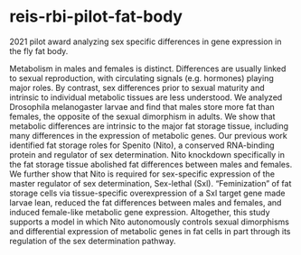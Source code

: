 # reis-rbi-pilot-fat-body

2021 pilot award analyzing sex specific differences in gene expression in the fly fat body. 

Metabolism in males and females is distinct. Differences are usually linked to sexual reproduction, with circulating signals (e.g. hormones) playing major roles. By contrast, sex differences prior to sexual maturity and intrinsic to individual metabolic tissues are less understood. We analyzed Drosophila melanogaster larvae and find that males store more fat than females, the opposite of the sexual dimorphism in adults. We show that metabolic differences are intrinsic to the major fat storage tissue, including many differences in the expression of metabolic genes. Our previous work identified fat storage roles for Spenito (Nito), a conserved RNA-binding protein and regulator of sex determination. Nito knockdown specifically in the fat storage tissue abolished fat differences between males and females. We further show that Nito is required for sex-specific expression of the master regulator of sex determination, Sex-lethal (Sxl). “Feminization” of fat storage cells via tissue-specific overexpression of a Sxl target gene made larvae lean, reduced the fat differences between males and females, and induced female-like metabolic gene expression. Altogether, this study supports a model in which Nito autonomously controls sexual dimorphisms and differential expression of metabolic genes in fat cells in part through its regulation of the sex determination pathway.